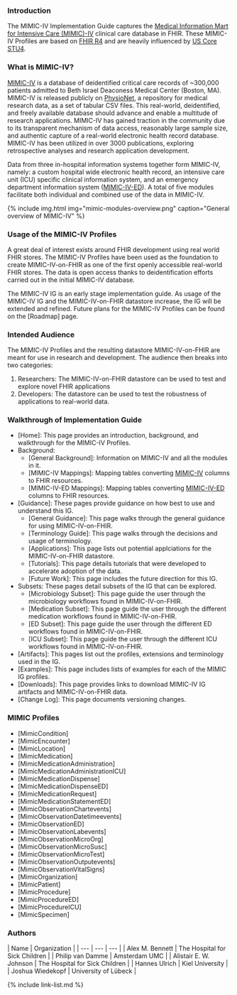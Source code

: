 ### Introduction
The MIMIC-IV Implementation Guide captures the [Medical Information Mart for Intensive Care (MIMIC)-IV](https://physionet.org/content/mimiciv/) clinical care database in FHIR. These MIMIC-IV Profiles are based on [FHIR R4](http://hl7.org/fhir/R4/index.html) and are heavily influenced by [US Core STU4](http://hl7.org/fhir/us/core/STU4/).

### What is MIMIC-IV?
[MIMIC-IV](https://physionet.org/content/mimiciv/2.0/) is a database of deidentified critical care records of ~300,000 patients admitted to Beth Israel Deaconess Medical Center (Boston, MA). MIMIC-IV is released publicly on [PhysioNet](https://physionet.org/), a repository for medical research data, as a set of tabular CSV files. This real-world, deidentified, and freely available database should advance and enable a multitude of research applications. MIMIC-IV has gained traction in the community due to its transparent mechanism of data access, reasonably large sample size, and authentic capture of a real-world electronic health record database. MIMIC-IV has been utilized in over 3000 publications, exploring retrospective analyses and research application development.

Data from three in-hospital information systems together form MIMIC-IV, namely: a custom hospital wide electronic health record, an intensive care unit (ICU) specific clinical information system, and an emergency department information system ([MIMIC-IV-ED](https://physionet.org/content/mimic-iv-ed/)). A total of five modules facilitate both individual and combined use of the data in MIMIC-IV. 

{% include img.html img="mimic-modules-overview.png" caption="General overview of MIMIC-IV" %}

### Usage of the MIMIC-IV Profiles
A great deal of interest exists around FHIR development using real world FHIR stores. The MIMIC-IV Profiles have been used as the foundation to create MIMIC-IV-on-FHIR as one of the first openly accessible real-world FHIR stores. The data is open access thanks to deidentification efforts carried out in the initial MIMIC-IV database.

The MIMIC-IV IG is an early stage implementation guide. As usage of the MIMIC-IV IG and the MIMIC-IV-on-FHIR datastore increase, the IG will be extended and refined. Future plans for the MIMIC-IV Profiles can be found on the [Roadmap] page.

### Intended Audience
The MIMIC-IV Profiles and the resulting datastore MIMIC-IV-on-FHIR are meant for use in research and development. The audience then breaks into two categories:
1. Researchers: The MIMIC-IV-on-FHIR datastore can be used to test and explore novel FHIR applications
2. Developers: The datastore can be used to test the robustness of applications to real-world data.

### Walkthrough of Implementation Guide
- [Home]\: This page provides an introduction, background, and walkthrough for the MIMIC-IV Profiles.
- Background\:
  - [General Background]\: Information on MIMIC-IV and all the modules in it.
  - [MIMIC-IV Mappings]\: Mapping tables converting [MIMIC-IV](https://physionet.org/content/mimiciv/2.0/) columns to FHIR resources.
  - [MIMIC-IV-ED Mappings]\: Mapping tables converting [MIMIC-IV-ED](https://physionet.org/content/mimic-iv-ed/2.0/) columns to FHIR resources.
- [Guidance]\: These pages provide guidance on how best to use and understand this IG.
  - [General Guidance]\: This page walks through the general guidance for using MIMIC-IV-on-FHIR.
  - [Terminology Guide]\: This page walks through the decisions and usage of terminology.
  - [Applications]\: This page lists out potential applciations for the MIMIC-IV-on-FHIR datastore.
  - [Tutorials]\: This page details tutorials that were developed to accelerate adoption of the data.
  - [Future Work]\: This page includes the future direction for this IG.
- Subsets\: These pages detail subsets of the IG that can be explored. 
  - [Microbiology Subset]\:  This page guide the user through the microbiology workflows found in MIMIC-IV-on-FHIR.
  - [Medication Subset]\: This page guide the user through the different medication workflows found in MIMIC-IV-on-FHIR.
  - [ED Subset]\: This page guide the user through the different ED workflows found in MIMIC-IV-on-FHIR.
  - [ICU Subset]\: This page guide the user through the different ICU workflows found in MIMIC-IV-on-FHIR.
- [Artifacts]\: This pages list out the profiles, extensions and terminology used in the IG.
- [Examples]\: This page includes lists of examples for each of the MIMIC IG profiles.
- [Downloads]\:  This page provides links to download MIMIC-IV IG artifacts and MIMIC-IV-on-FHIR data.
- [Change Log]\: This page documents versioning changes.  


### MIMIC Profiles
- [MimicCondition]
- [MimicEncounter]
- [MimicLocation]
- [MimicMedication]
- [MimicMedicationAdministration]
- [MimicMedicationAdministrationICU]
- [MimicMedicationDispense]
- [MimicMedicationDispenseED]
- [MimicMedicationRequest]
- [MimicMedicationStatementED]
- [MimicObservationChartevents]
- [MimicObservationDatetimeevents]
- [MimicObservationED]
- [MimicObservationLabevents]
- [MimicObservationMicroOrg]
- [MimicObservationMicroSusc]
- [MimicObservationMicroTest]
- [MimicObservationOutputevents]
- [MimicObservationVitalSigns]
- [MimicOrganization]
- [MimicPatient]
- [MimicProcedure]
- [MimicProcedureED]
- [MimicProcedureICU]
- [MimicSpecimen]


### Authors

| Name | Organization |
| --- | --- | --- |
| Alex M. Bennett | The Hospital for Sick Children | 
| Philip van Damme | Amsterdam UMC |
| Alistair E. W. Johnson | The Hospital for Sick Children |
| Hannes Ulrich | Kiel University |
| Joshua Wiedekopf | University of Lübeck |

{% include link-list.md %}